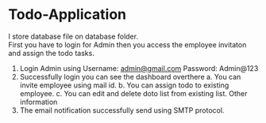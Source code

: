 # Todo-Application

I store database file on database folder.  
First you have to login for Admin then you access the employee invitaton and assign the todo tasks.
1. Login Admin using
Username: admin@gmail.com
Password: Admin@123
2. Successfully login you can see the dashboard overthere
    a. You can invite employee using mail id.
    b. You can assign todo to existing employee.
    c. You can edit and delete doto list from existing list. 
Other information
1. The email notification successfully send using SMTP protocol.